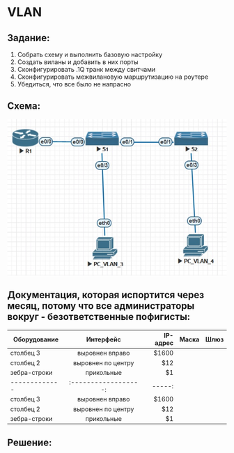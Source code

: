 ﻿# VLAN

## Задание:
1. Собрать схему и выполнить базовую настройку
2. Создать виланы и добавить в них порты
3. Сконфигурировать .1Q транк между свитчами
4. Сконфигурировать межвилановую маршрутизацию на роутере
5. Убедиться, что все было не напрасно


## Схема:
![alt-текст](https://github.com/StuporMundiOmsk/OTUS_Networks/blob/main/Homeworks/00_VLAN_Basis/Topology.jpg "Итоговая топология в EVE-NG")



## Документация, которая испортится через месяц, потому что все администраторы вокруг - безответственные пофигисты:
|    Оборудование    |          Интерфейс   | IP-адрес |  Маска  |    Шлюз    |   
| -------------      |:------------------:  | -----:   |---------| -------------                                                                                              
| столбец 3          | выровнен вправо      | $1600    |
| столбец 2          | выровнен по центру   |   $12    |
| зебра-строки       | прикольные           |    $1    |
| -------------      |:------------------:  | -----:   |  
| столбец 3          | выровнен вправо      | $1600    |
| столбец 2          | выровнен по центру   |   $12    |
| зебра-строки       | прикольные           |    $1    |



## Решение:


